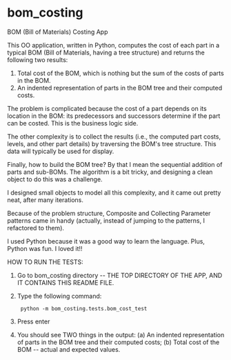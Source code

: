 bom_costing
===========

BOM (Bill of Materials) Costing App

This OO application, written in Python, computes the cost of each part in a typical BOM (Bill of Materials, having a tree structure) and returns the following two results:

1. Total cost of the BOM, which is nothing but the sum of the costs of parts in the BOM.
2. An indented representation of parts in the BOM tree and their computed costs.

The problem is complicated because the cost of a part depends on its location in the BOM: its predecessors and successors determine if the part can be costed. This is the business logic side.

The other complexity is to collect the results (i.e., the computed part costs, levels, and other part details) by traversing the BOM's tree structure.  This data will typically be used for display.

Finally, how to build the BOM tree? By that I mean the sequential addition of parts and sub-BOMs.  The algorithm is a bit tricky, and designing a clean object to do this was a challenge.


I designed small objects to model all this complexity, and it came out pretty neat, after many iterations.  

Because of the problem structure, Composite and Collecting Parameter patterns came in handy (actually, instead of jumping to the patterns, I refactored to them).  

I used Python because it was a good way to learn the language.  Plus, Python was fun.  I loved it!!



HOW TO RUN THE TESTS:

1. Go to bom_costing directory -- THE TOP DIRECTORY OF THE APP, AND IT CONTAINS THIS README FILE.
2. Type the following command: 

		python -m bom_costing.tests.bom_cost_test

3. Press enter
4. You should see TWO things in the output:
	(a) An indented representation of parts in the BOM tree and their computed costs; 
	(b) Total cost of the BOM -- actual and expected values.
